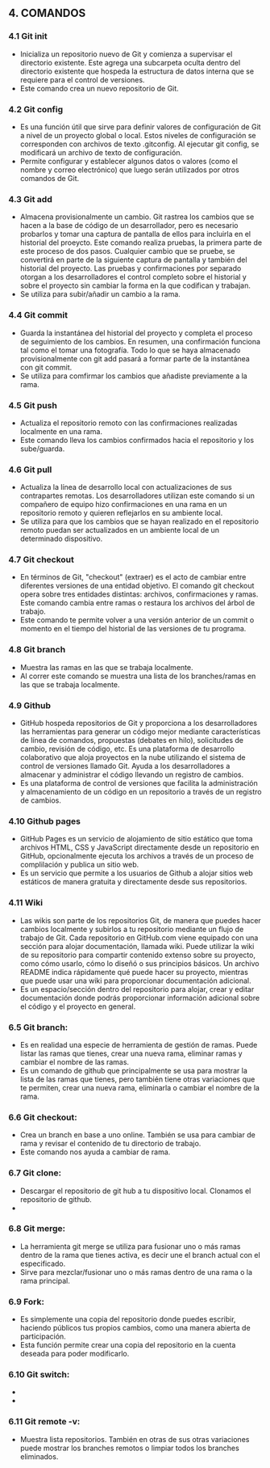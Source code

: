 ## 4. COMANDOS
### 4.1 Git init
- Inicializa un repositorio nuevo de Git y comienza a supervisar el directorio existente. Este agrega una subcarpeta oculta dentro del directorio existente que hospeda la estructura de datos interna que se requiere para el control de versiones.
- Este comando crea un nuevo repositorio de Git.

### 4.2 Git config
- Es una función útil que sirve para definir valores de configuración de Git a nivel de un proyecto global o local. Estos niveles de configuración se corresponden con archivos de texto .gitconfig. Al ejecutar git config, se modificará un archivo de texto de configuración.
- Permite configurar y establecer algunos datos o valores (como el nombre y correo electrónico) que luego serán utilizados por otros comandos de Git.

### 4.3 Git add
- Almacena provisionalmente un cambio. Git rastrea los cambios que se hacen a la base de código de un desarrollador, pero es necesario probarlos y tomar una captura de pantalla de ellos para incluirla en el historial del proeycto. Este comando realiza pruebas, la primera parte de este proceso de dos pasos. Cualquier cambio que se pruebe, se convertirá en parte de la siguiente captura de pantalla y también del historial del proyecto. Las pruebas y confirmaciones por separado otorgan a los desarrolladores el control completo sobre el historial y sobre el proyecto sin cambiar la forma en la que codifican y trabajan.
- Se utiliza para subir/añadir un cambio a la rama.

### 4.4 Git commit
- Guarda la instantánea del historial del proyecto y completa el proceso de seguimiento de los cambios. En resumen, una confirmación funciona tal como el tomar una fotografía. Todo lo que se haya almacenado provisionalmente con git add pasará a formar parte de la instantánea con git commit.
- Se utiliza para comfirmar los cambios que añadiste previamente a la rama.

### 4.5 Git push
- Actualiza el repositorio remoto con las confirmaciones realizadas localmente en una rama.
- Este comando lleva los cambios confirmados hacia el repositorio y los sube/guarda.

### 4.6 Git pull
- Actualiza la línea de desarrollo local con actualizaciones de sus contrapartes remotas. Los desarrolladores utilizan este comando si un compañero de equipo hizo confirmaciones en una rama en un repositorio remoto y quieren reflejarlos en su ambiente local.
- Se utiliza para que los cambios que se hayan realizado en el repositorio remoto puedan ser actualizados en un ambiente local de un determinado dispositivo.

### 4.7 Git checkout
- En términos de Git, "checkout" (extraer) es el acto de cambiar entre diferentes versiones de una entidad objetivo. El comando git checkout opera sobre tres entidades distintas: archivos, confirmaciones y ramas. Este comando cambia entre ramas o restaura los archivos del árbol de trabajo.
- Este comando te permite volver a una versión anterior de un commit o momento en el tiempo del historial de las versiones de tu programa.

### 4.8 Git branch
- Muestra las ramas en las que se trabaja localmente.
- Al correr este comando se muestra una lista de los branches/ramas en las que se trabaja localmente.

### 4.9 Github
- GitHub hospeda repositorios de Git y proporciona a los desarrolladores las herramientas para generar un código mejor mediante características de línea de comandos, propuestas (debates en hilo), solicitudes de cambio, revisión de código, etc. Es una plataforma de desarrollo colaborativo que aloja proyectos en la nube utilizando el sistema de control de versiones llamado Git. Ayuda a los desarrolladores a almacenar y administrar el código llevando un registro de cambios.
- Es una plataforma de control de versiones que facilita la administración y almacenamiento de un código en un repositorio a través de un registro de cambios.

### 4.10 Github pages
- GitHub Pages es un servicio de alojamiento de sitio estático que toma archivos HTML, CSS y JavaScript directamente desde un repositorio en GitHub, opcionalmente ejecuta los archivos a través de un proceso de complilación y publica un sitio web.
- Es un servicio que permite a los usuarios de Github a alojar sitios web estáticos de manera gratuita y directamente desde sus repositorios.

### 4.11 Wiki
- Las wikis son parte de los repositorios Git, de manera que puedes hacer cambios localmente y subirlos a tu repositorio mediante un flujo de trabajo de Git. Cada repositorio en GitHub.com viene equipado con una sección para alojar documentación, llamada wiki. Puede utilizar la wiki de su repositorio para compartir contenido extenso sobre su proyecto, como cómo usarlo, cómo lo diseñó o sus principios básicos. Un archivo README indica rápidamente qué puede hacer su proyecto, mientras que puede usar una wiki para proporcionar documentación adicional.
- Es un espacio/sección dentro del repositorio para alojar, crear y editar documentación donde podrás proporcionar información adicional sobre el código y el proyecto en general.

### 6.5 Git branch:
-  Es en realidad una especie de herramienta de gestión de ramas. Puede listar las ramas que tienes, crear una nueva rama, eliminar ramas y cambiar el nombre de las ramas.
- Es un comando de github que principalmente se usa para mostrar la lista de las ramas que tienes, pero también tiene otras variaciones que te permiten, crear una nueva rama, eliminarla o cambiar el nombre de la rama.
### 6.6 Git checkout:
- Crea un branch en base a uno online. También se usa para cambiar de rama y revisar el contenido de tu directorio de trabajo.
- Este comando nos ayuda a cambiar de rama.
### 6.7 Git clone:
- Descargar el repositorio de git hub a tu dispositivo local. Clonamos el repositorio de github. 
- 
### 6.8 Git merge:
- La herramienta git merge se utiliza para fusionar uno o más ramas dentro de la rama que tienes activa, es decir une el branch actual con el especificado.
- Sirve para mezclar/fusionar uno o más ramas dentro de una rama o la rama principal.
### 6.9 Fork:
- Es simplemente una copia del repositorio donde puedes escribir, haciendo públicos tus propios cambios, como una manera abierta de participación.
- Esta función permite crear una copia del repositorio en la cuenta deseada para poder modificarlo.
### 6.10 Git switch:
- 
- 
### 6.11 Git remote -v:
- Muestra lista repositorios. También en otras de sus otras variaciones puede mostrar los branches remotos o limpiar todos los branches eliminados.